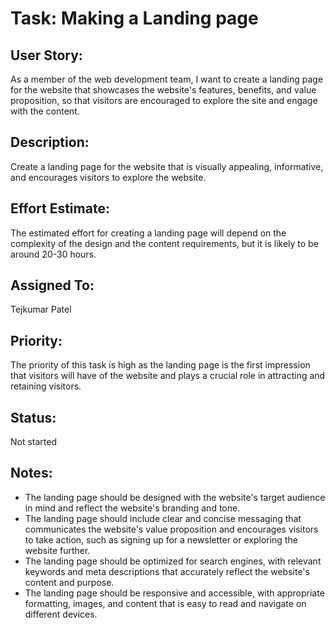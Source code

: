 # Task: Making a Landing page

## User Story:
As a member of the web development team, I want to create a landing page for the website that showcases the website's features, benefits, and value proposition, so that visitors are encouraged to explore the site and engage with the content.

## Description:
Create a landing page for the website that is visually appealing, informative, and encourages visitors to explore the website.

## Effort Estimate:
The estimated effort for creating a landing page will depend on the complexity of the design and the content requirements, but it is likely to be around 20-30 hours.

## Assigned To:
Tejkumar Patel

## Priority:
The priority of this task is high as the landing page is the first impression that visitors will have of the website and plays a crucial role in attracting and retaining visitors.

## Status:
Not started

## Notes:
* The landing page should be designed with the website's target audience in mind and reflect the website's branding and tone.
* The landing page should include clear and concise messaging that communicates the website's value proposition and encourages visitors to take action, such as signing up for a newsletter or exploring the website further.
* The landing page should be optimized for search engines, with relevant keywords and meta descriptions that accurately reflect the website's content and purpose.
* The landing page should be responsive and accessible, with appropriate formatting, images, and content that is easy to read and navigate on different devices.

